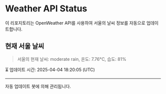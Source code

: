 
# Weather API Status

이 리포지토리는 OpenWeather API를 사용하여 서울의 날씨 정보를 자동으로 업데이트합니다.

## 현재 서울 날씨
> 서울의 현재 날씨: moderate rain, 온도: 7.76°C, 습도: 81%

⏳ 업데이트 시간: 2025-04-04 18:20:05 (UTC)

---
자동 업데이트 봇에 의해 관리됩니다.
